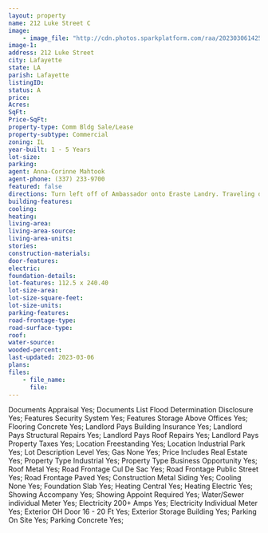 ```yaml
---
layout: property
name: 212 Luke Street C
image:
    - image_file: "http://cdn.photos.sparkplatform.com/raa/20230306142556238829000000.jpg"
image-1:
address: 212 Luke Street
city: Lafayette
state: LA
parish: Lafayette
listingID: 
status: A
price: 
Acres: 
SqFt: 
Price-SqFt: 
property-type: Comm Bldg Sale/Lease
property-subtype: Commercial
zoning: IL
year-built: 1 - 5 Years
lot-size: 
parking: 
agent: Anna-Corinne Mahtook
agent-phone: (337) 233-9700
featured: false
directions: Turn left off of Ambassador onto Eraste Landry. Traveling down Eraste Landry take a left onto N Luke St. This building will be on the right at the end of the road.
building-features: 
cooling: 
heating: 
living-area: 
living-area-source: 
living-area-units: 
stories: 
construction-materials: 
door-features: 
electric: 
foundation-details: 
lot-features: 112.5 x 240.40
lot-size-area: 
lot-size-square-feet: 
lot-size-units: 
parking-features: 
road-frontage-type: 
road-surface-type: 
roof: 
water-source: 
wooded-percent: 
last-updated: 2023-03-06
plans: 
files:
    - file_name:
      file:
---
```

Documents	Appraisal	Yes;
Documents List	Flood Determination Disclosure	Yes;
Features	Security System	Yes;
Features	Storage Above Offices	Yes;
Flooring	Concrete	Yes;
Landlord Pays	Building Insurance	Yes;
Landlord Pays	Structural Repairs	Yes;
Landlord Pays	Roof Repairs	Yes;
Landlord Pays	Property Taxes	Yes;
Location	Freestanding	Yes;
Location	Industrial Park	Yes;
Lot Description	Level	Yes;
Gas	None	Yes;
Price Includes	Real Estate	Yes;
Property Type	Industrial	Yes;
Property Type	Business Opportunity	Yes;
Roof	Metal	Yes;
Road Frontage	Cul De Sac	Yes;
Road Frontage	Public Street	Yes;
Road Frontage	Paved	Yes;
Construction	Metal Siding	Yes;
Cooling	None	Yes;
Foundation	Slab	Yes;
Heating	Central	Yes;
Heating	Electric	Yes;
Showing	Accompany	Yes;
Showing	Appoint Required	Yes;
Water/Sewer	individual Meter	Yes;
Electricity	200+ Amps	Yes;
Electricity	Individual Meter	Yes;
Exterior	OH Door 16 - 20 Ft	Yes;
Exterior	Storage Building	Yes;
Parking	On Site	Yes;
Parking	Concrete	Yes;

